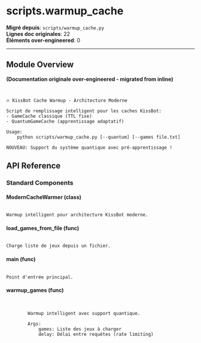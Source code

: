 # scripts.warmup_cache

**Migré depuis**: `scripts/warmup_cache.py`  
**Lignes doc originales**: 22  
**Éléments over-engineered**: 0  

---

## Module Overview

**(Documentation originale over-engineered - migrated from inline)**

```text


🔥 KissBot Cache Warmup - Architecture Moderne

Script de remplissage intelligent pour les caches KissBot:
- GameCache classique (TTL fixe)
- QuantumGameCache (apprentissage adaptatif)

Usage:
    python scripts/warmup_cache.py [--quantum] [--games file.txt]
    
NOUVEAU: Support du système quantique avec pré-apprentissage !

```

## API Reference

### Standard Components

#### ModernCacheWarmer (class)

```text

Warmup intelligent pour architecture KissBot moderne.

```

#### load_games_from_file (func)

```text

Charge liste de jeux depuis un fichier.

```

#### main (func)

```text

Point d'entrée principal.

```

#### warmup_games (func)

```text


        Warmup intelligent avec support quantique.
        
        Args:
            games: Liste des jeux à charger
            delay: Délai entre requêtes (rate limiting)

```
